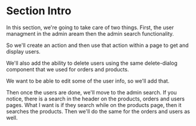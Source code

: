 # Section Intro

In this section, we're going to take care of two things. First, the user managment in the admin aream then the admin search functionality.

So we'll create an action and then use that action within a page to get and display users.

We'll also add the ability to delete users using the same delete-dialog component that we used for orders and products.

We want to be able to edit some of the user info, so we'll add that.

Then once the users are done, we'll move to the admin search. If you notice, there is a search in the header on the products, orders and users pages. What I want is if they search while on the products page, then it searches the products. Then we'll do the same for the orders and users as well.
